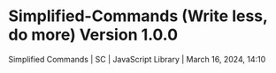 # Simplified-Commands (Write less, do more) Version 1.0.0
Simplified Commands | SC | JavaScript Library | March 16, 2024, 14:10

